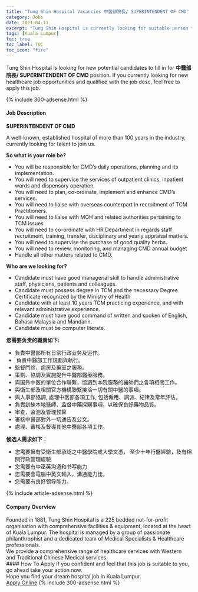 ```yaml
---
title: "Tung Shin Hospital Vacancies 中醫部院長/ SUPERINTENDENT OF CMD" 
category: Jobs 
date: 2021-04-11 
excerpt: "Tung Shin Hospital is currently looking for suitable person to fill in the 中醫部院長/ SUPERINTENDENT OF CMD which positioned at Kuala Lumpur" 
tags: [Kuala Lumpur] 
toc: true 
toc_label: TOC 
toc_icon: "fire" 
--- 
```


<p>Tung Shin Hospital is looking for new potential candidates to fill in for <b>中醫部院長/ SUPERINTENDENT OF CMD</b> position. If you currently looking for new healthcare job opportunities and qualified with the job desc, feel free to apply this job.
</p>{% include 300-adsense.html %} 
<div><div><h4>Job Description</h4></div><div><div><span><div><p><strong>SUPERINTENDENT OF CMD</strong></p><p>A well-known, established hospital of more than 100 years in the industry, currently looking for talent to join us.</p><p><strong>So what is your role be?</strong></p><ul><li>You will be responsible for CMD&#8217;s daily operations, planning and its implementation.</li><li>You will need to supervise the services of outpatient clinics, inpatient wards and dispensary operation.</li><li>You will need to plan, co-ordinate, implement and enhance CMD&#8217;s services.</li><li>You will need to liaise with overseas counterpart in recruitment of TCM Practitioners.</li><li>You will need to liaise with MOH and related authorities pertaining to TCM issues</li><li>You will need to co-ordinate with HR Department in regards staff recruitment, training, transfer, disciplinary and yearly appraisal matters.</li><li>You will need to supervise the purchase of good quality herbs.</li><li>You will need to review, monitoring, and managing CMD annual budget</li><li>Handle all other matters related to CMD.</li></ul><p><strong>Who are we looking for?</strong></p><ul><li>Candidate must have good managerial skill to handle administrative staff, physicians, patients and colleagues.</li><li>Candidate must possess degree in TCM and the necessary Degree Certificate recognized by the Ministry of Health</li><li>Candidate with at least 10 years TCM practicing experience, and with relevant administrative experience.</li><li>Candidate must have good command of written and spoken of English, Bahasa Malaysia and Mandarin.</li><li>Candidate must be computer literate.</li></ul><p><strong>&#24744;&#38656;&#35201;&#36127;&#36131;&#30340;&#32887;&#36012;&#22914;&#19979;:</strong></p><ul><li>&#36000;&#36012;&#20013;&#37291;&#37096;&#25152;&#26377;&#26085;&#24120;&#34892;&#25919;&#19994;&#21153;&#21450;&#36816;&#20316;&#12290;</li><li>&#160;&#36000;&#36012;&#20013;&#37291;&#37096;&#24037;&#20316;&#35215;&#21123;&#33287;&#22519;&#34892;&#12290;</li><li>&#30435;&#30563;&#38272;&#35386;&#12289;&#30149;&#25151;&#21450;&#34277;&#23460;&#20043;&#26381;&#21209;&#12290;</li><li>&#31574;&#21123;&#12289;&#21332;&#35519;&#21450;&#23526;&#26045;&#25552;&#21319;&#20013;&#37291;&#37096;&#37291;&#30274;&#26381;&#21209;&#12290;</li><li>&#33287;&#22269;&#22806;&#20013;&#21307;&#30340;&#21934;&#20301;&#21512;&#20316;&#32879;&#32363;&#65292;&#21332;&#35519;&#21040;&#26412;&#38498;&#26381;&#21209;&#30340;&#37291;&#24107;&#20497;&#20043;&#21508;&#38917;&#30456;&#38364;&#24037;&#20316;&#12290;</li><li>&#33287;&#34907;&#29983;&#37096;&#21450;&#30456;&#38364;&#23448;&#26041;&#27231;&#27083;&#32879;&#32363;&#25509;&#27965;&#19968;&#20999;&#26377;&#38364;&#20013;&#37291;&#30340;&#20107;&#38917;&#12290;</li><li>&#33287;&#20154;&#20107;&#37096;&#21332;&#35519;, &#34389;&#29702;&#20013;&#21307;&#37096;&#21508;&#38917;&#24037;&#20316;, &#21253;&#25324;&#20721;&#29992;&#12289;&#35519;&#27966;&#12289;&#32000;&#24459;&#21450;&#24120;&#24180;&#35413;&#20272;&#12290;</li><li>&#36000;&#36012;&#35347;&#32244;&#26412;&#22320;&#37291;&#24107;&#12289;&#30417;&#30563;&#20013;&#34277;&#25505;&#36092;&#20107;&#38917;&#65292;&#20197;&#30906;&#20445;&#33391;&#22909;&#34277;&#29289;&#21697;&#36074;&#12290;&#160;</li><li>&#23457;&#26597;&#65292;&#30417;&#27979;&#21450;&#31649;&#29702;&#39044;&#31639;</li><li>&#23529;&#26680;&#20013;&#37291;&#37096;&#23565;&#22806;&#19968;&#20999;&#36890;&#21578;&#21450;&#20844;&#25991;&#12290;</li><li>&#34389;&#29702;&#12289;&#23529;&#26680;&#21450;&#30563;&#23566;&#20854;&#20182;&#20013;&#37291;&#37096;&#21508;&#38917;&#24037;&#20316;&#12290;</li></ul><p><strong>&#20505;&#36873;&#20154;&#38656;&#27714;&#22914;&#19979;&#65306;</strong></p><ul><li>&#24744;&#38656;&#35201;&#25793;&#26377;&#21463;&#34907;&#29983;&#37096;&#25215;&#35469;&#20043;&#20013;&#37291;&#23416;&#38498;&#25110;&#22823;&#23416;&#25991;&#24977;&#65292; &#33267;&#23569;&#21313;&#24180;&#34892;&#37291;&#32147;&#39511;&#65292;&#21450;&#26377;&#30456;&#38364;&#34892;&#25919;&#31649;&#29702;&#32147;&#39511;</li><li>&#24744;&#38656;&#35201;&#26377;&#20013;&#24043;&#33521;&#27807;&#36890;&#21644;&#20070;&#20889;&#33021;&#21147;</li><li>&#24744;&#38656;&#35201;&#26371;&#38651;&#33126;&#20013;&#33521;&#25991;&#36664;&#20837;&#65292;&#28317;&#36890;&#33021;&#21147;&#20339;&#12290;</li><li>&#24744;&#38656;&#35201;&#26377;&#33391;&#22909;&#39046;&#23548;&#33021;&#21147;&#12290;</li></ul></div></span></div></div></div> 
{% include article-adsense.html %} 
<div><div><h4>Company Overview</h4></div><div><div><span><div><div>Founded in 1881, Tung Shin Hospital is a 225 bedded not-for-profit organisation with comprehensive facilities &amp; equipment, located at the heart of Kuala Lumpur. The hospital is managed by a group of passionate philanthrophist and a dedicated team of Medical Specialists &amp; Healthcare professionals.</div>
<div>We provide a comprehensive range of healthcare services with Western and Traditional Chinese Medical services.</div></div></span></div></div></div> 
#### How To Apply 
If you confident and feel that this job is suitable to you, go ahead take your action now. <br/> 
Hope you find your dream hospital job in Kuala Lumpur. <br/> 
<a href="https://www.jobstreet.com.my/en/job/中醫部院長-superintendent-of-cmd-4521570?jobId=jobstreet-my-job-4521570" class="btn btn--warning" target="_blank" rel="nofollow noopenner">Apply Online</a> 
{% include 300-adsense.html %} 